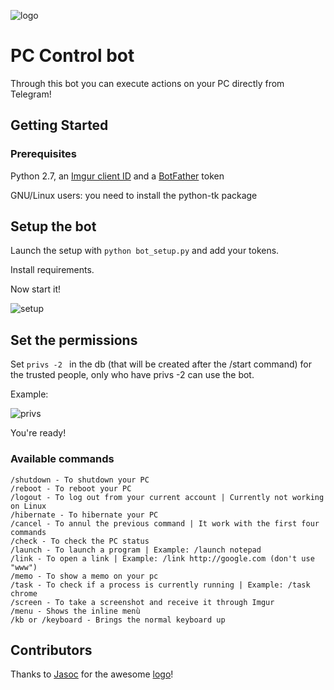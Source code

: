 ![logo](https://i.imgur.com/294uZ8G.png)
# PC Control bot

Through this bot you can execute actions on your PC directly from Telegram!

## Getting Started

### Prerequisites

Python 2.7, an [Imgur client ID](https://api.imgur.com/)
and a [BotFather](https://t.me/BotFather) token

GNU/Linux users: you need to install the python-tk package 

## Setup the bot

Launch the setup with ```python bot_setup.py``` and add your tokens.

Install requirements.

Now start it!

![setup](https://i.imgur.com/EAxl9xS.png)

## Set the permissions

Set ```privs -2 ``` in the db (that will be created after the /start command) for the trusted people, only who have privs -2 can
use the bot.

Example:

![privs](https://i.imgur.com/ObTJRJ0.png)

You're ready!

### Available commands

```
/shutdown - To shutdown your PC
/reboot - To reboot your PC
/logout - To log out from your current account | Currently not working on Linux
/hibernate - To hibernate your PC
/cancel - To annul the previous command | It work with the first four commands
/check - To check the PC status
/launch - To launch a program | Example: /launch notepad
/link - To open a link | Example: /link http://google.com (don't use "www")
/memo - To show a memo on your pc
/task - To check if a process is currently running | Example: /task chrome
/screen - To take a screenshot and receive it through Imgur
/menu - Shows the inline menù
/kb or /keyboard - Brings the normal keyboard up
```

## Contributors
Thanks to [Jasoc](https://github.com/jasoc) for the awesome [logo](https://i.imgur.com/V6B5ZEf.png)!

